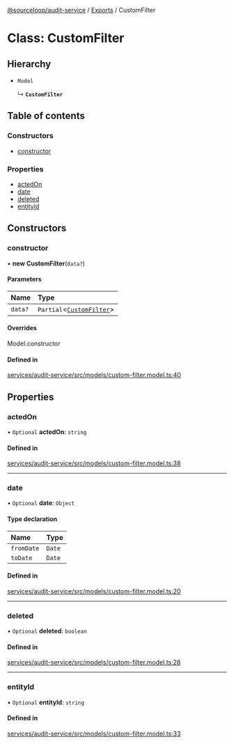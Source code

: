 [@sourceloop/audit-service](../README.md) / [Exports](../modules.md) / CustomFilter

# Class: CustomFilter

## Hierarchy

- `Model`

  ↳ **`CustomFilter`**

## Table of contents

### Constructors

- [constructor](CustomFilter.md#constructor)

### Properties

- [actedOn](CustomFilter.md#actedon)
- [date](CustomFilter.md#date)
- [deleted](CustomFilter.md#deleted)
- [entityId](CustomFilter.md#entityid)

## Constructors

### constructor

• **new CustomFilter**(`data?`)

#### Parameters

| Name | Type |
| :------ | :------ |
| `data?` | `Partial`<[`CustomFilter`](CustomFilter.md)\> |

#### Overrides

Model.constructor

#### Defined in

[services/audit-service/src/models/custom-filter.model.ts:40](https://github.com/sourcefuse/loopback4-microservice-catalog/blob/68ec38a2a/services/audit-service/src/models/custom-filter.model.ts#L40)

## Properties

### actedOn

• `Optional` **actedOn**: `string`

#### Defined in

[services/audit-service/src/models/custom-filter.model.ts:38](https://github.com/sourcefuse/loopback4-microservice-catalog/blob/68ec38a2a/services/audit-service/src/models/custom-filter.model.ts#L38)

___

### date

• `Optional` **date**: `Object`

#### Type declaration

| Name | Type |
| :------ | :------ |
| `fromDate` | `Date` |
| `toDate` | `Date` |

#### Defined in

[services/audit-service/src/models/custom-filter.model.ts:20](https://github.com/sourcefuse/loopback4-microservice-catalog/blob/68ec38a2a/services/audit-service/src/models/custom-filter.model.ts#L20)

___

### deleted

• `Optional` **deleted**: `boolean`

#### Defined in

[services/audit-service/src/models/custom-filter.model.ts:28](https://github.com/sourcefuse/loopback4-microservice-catalog/blob/68ec38a2a/services/audit-service/src/models/custom-filter.model.ts#L28)

___

### entityId

• `Optional` **entityId**: `string`

#### Defined in

[services/audit-service/src/models/custom-filter.model.ts:33](https://github.com/sourcefuse/loopback4-microservice-catalog/blob/68ec38a2a/services/audit-service/src/models/custom-filter.model.ts#L33)
